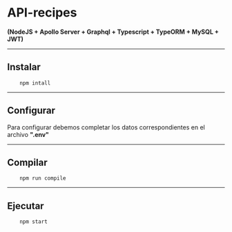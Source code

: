 # API-recipes
**(NodeJS + Apollo Server + Graphql + Typescript + TypeORM + MySQL + JWT)**

* * *

## Instalar

		npm intall

* * *

## Configurar
Para configurar debemos completar los datos correspondientes en el archivo **".env"**

* * *

## Compilar

		npm run compile

* * *

## Ejecutar

		npm start